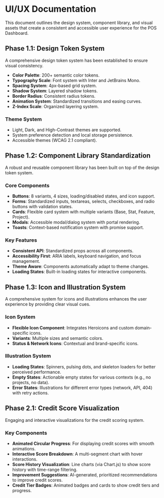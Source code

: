 # UI/UX Documentation

This document outlines the design system, component library, and visual assets that create a consistent and accessible user experience for the POS Dashboard.

## Phase 1.1: Design Token System

A comprehensive design token system has been established to ensure visual consistency.

- **Color Palette**: 200+ semantic color tokens.
- **Typography Scale**: Font system with Inter and JetBrains Mono.
- **Spacing System**: 4px-based grid system.
- **Shadow System**: Layered shadow tokens.
- **Border Radius**: Consistent radius tokens.
- **Animation System**: Standardized transitions and easing curves.
- **Z-Index Scale**: Organized layering system.

### Theme System

- Light, Dark, and High-Contrast themes are supported.
- System preference detection and local storage persistence.
- Accessible themes (WCAG 2.1 compliant).

## Phase 1.2: Component Library Standardization

A robust and reusable component library has been built on top of the design token system.

### Core Components

- **Buttons**: 8 variants, 4 sizes, loading/disabled states, and icon support.
- **Forms**: Standardized inputs, textareas, selects, checkboxes, and radio buttons with validation states.
- **Cards**: Flexible card system with multiple variants (Base, Stat, Feature, Project).
- **Modals**: Accessible modal/dialog system with portal rendering.
- **Toasts**: Context-based notification system with promise support.

### Key Features

- **Consistent API**: Standardized props across all components.
- **Accessibility First**: ARIA labels, keyboard navigation, and focus management.
- **Theme Aware**: Components automatically adapt to theme changes.
- **Loading States**: Built-in loading states for interactive components.

## Phase 1.3: Icon and Illustration System

A comprehensive system for icons and illustrations enhances the user experience by providing clear visual cues.

### Icon System

- **Flexible Icon Component**: Integrates Heroicons and custom domain-specific icons.
- **Variants**: Multiple sizes and semantic colors.
- **Status & Network Icons**: Contextual and brand-specific icons.

### Illustration System

- **Loading States**: Spinners, pulsing dots, and skeleton loaders for better perceived performance.
- **Empty States**: Actionable empty states for various contexts (e.g., no projects, no data).
- **Error States**: Illustrations for different error types (network, API, 404) with retry actions.

## Phase 2.1: Credit Score Visualization

Engaging and interactive visualizations for the credit scoring system.

### Key Components

- **Animated Circular Progress**: For displaying credit scores with smooth animations.
- **Interactive Score Breakdown**: A multi-segment chart with hover interactions.
- **Score History Visualization**: Line charts (via Chart.js) to show score history with time-range filtering.
- **Improvement Suggestions**: AI-generated, prioritized recommendations to improve credit scores.
- **Credit Tier Badges**: Animated badges and cards to show credit tiers and progress.
